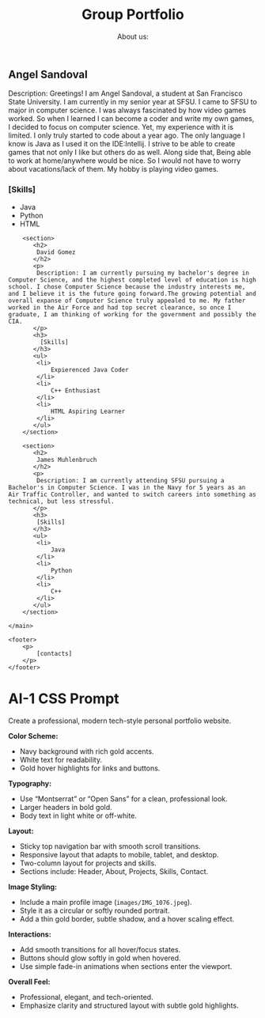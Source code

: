 <!DOCTYPE html>
<html>
    <head>
        <title>
            CSC317 - Group Portfolio
        </title>
    </head>
    <body>
        <header>
            <h1>
                Group Portfolio
            </h1>
            <P>
                About us:
            </P>
        </header>
    </body>
    <main>
        <section>
           <h2>
            Angel Sandoval
           </h2> 
           <p>
            Description: Greetings! I am Angel Sandoval, a student at San Francisco State University. I am currently in my senior year at SFSU. I came to SFSU to major in computer science. I was always fascinated by how video games worked. So when I learned I can become a coder and write my own games, I decided to focus on computer science. Yet, my experience with it is limited. I only truly started to code about a year ago. The only language I know is Java as I used it on the IDE:Intellij. I strive to be able to create games that not only I like but others do as well. Along side that, Being able to work at home/anywhere would be nice. So I would not have to worry about vacations/lack of them. My hobby is playing video games.
           </p>
           <h3>
            [Skills]
           </h3>
           <ul>
            <li>
                Java
            </li>
            <li>
                Python
            </li>
            <li>
                HTML
            </li>
           </ul>
        </section>

        <section>
           <h2>
            David Gomez
           </h2> 
           <p> 
            Description: I am currently pursuing my bachelor's degree in Computer Science, and the highest completed level of education is high school. I chose Computer Science because the industry interests me, and I believe it is the future going forward.The growing potential and overall expanse of Computer Science truly appealed to me. My father worked in the Air Force and had top secret clearance, so once I graduate, I am thinking of working for the government and possibly the CIA.
           </p>
           <h3>
             [Skills]
           </h3>
           <ul>
            <li>
                Expierenced Java Coder
            </li>
            <li>
                C++ Enthusiast
            </li>
            <li>
                HTML Aspiring Learner
            </li>
           </ul>
        </section>

        <section>
           <h2>
            James Muhlenbruch
           </h2> 
           <p>
            Description: I am currently attending SFSU pursuing a Bachelor's in Computer Science. I was in the Navy for 5 years as an Air Traffic Controller, and wanted to switch careers into something as technical, but less stressful. 
           </p>
           <h3>
            [Skills]
           </h3>
           <ul>
            <li>
                Java
            </li>
            <li>
                Python
            </li>
            <li>
                C++
            </li>
           </ul>
        </section>

    </main>

    <footer>
        <p>
            [contacts]
        </p>
    </footer>
</html>





# AI-1 CSS Prompt

Create a professional, modern tech-style personal portfolio website.

**Color Scheme:**
- Navy background with rich gold accents.
- White text for readability.
- Gold hover highlights for links and buttons.

**Typography:**
- Use “Montserrat” or “Open Sans” for a clean, professional look.
- Larger headers in bold gold.
- Body text in light white or off-white.

**Layout:**
- Sticky top navigation bar with smooth scroll transitions.
- Responsive layout that adapts to mobile, tablet, and desktop.
- Two-column layout for projects and skills.
- Sections include: Header, About, Projects, Skills, Contact.

**Image Styling:**
- Include a main profile image (`images/IMG_1076.jpeg`).
- Style it as a circular or softly rounded portrait.
- Add a thin gold border, subtle shadow, and a hover scaling effect.

**Interactions:**
- Add smooth transitions for all hover/focus states.
- Buttons should glow softly in gold when hovered.
- Use simple fade-in animations when sections enter the viewport.

**Overall Feel:**
- Professional, elegant, and tech-oriented.
- Emphasize clarity and structured layout with subtle gold highlights.
